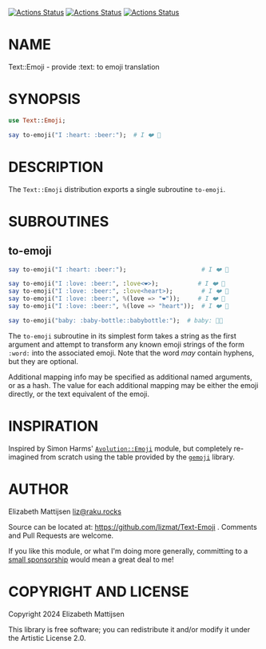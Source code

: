 [![Actions Status](https://github.com/lizmat/Text-Emoji/actions/workflows/linux.yml/badge.svg)](https://github.com/lizmat/Text-Emoji/actions) [![Actions Status](https://github.com/lizmat/Text-Emoji/actions/workflows/macos.yml/badge.svg)](https://github.com/lizmat/Text-Emoji/actions) [![Actions Status](https://github.com/lizmat/Text-Emoji/actions/workflows/windows.yml/badge.svg)](https://github.com/lizmat/Text-Emoji/actions)

NAME
====

Text::Emoji - provide :text: to emoji translation

SYNOPSIS
========

```raku
use Text::Emoji;

say to-emoji("I :heart: :beer:");  # I ❤️ 🍺
```

DESCRIPTION
===========

The `Text::Emoji` distribution exports a single subroutine `to-emoji`.

SUBROUTINES
===========

to-emoji
--------

```raku
say to-emoji("I :heart: :beer:");                     # I ❤️ 🍺

say to-emoji("I :love: :beer:", :love<❤️>);           # I ❤️ 🍺
say to-emoji("I :love: :beer:", :love<heart>);        # I ❤️ 🍺
say to-emoji("I :love: :beer:", %(love => "❤️"));     # I ❤️ 🍺
say to-emoji("I :love: :beer:", %(love => "heart"));  # I ❤️ 🍺

say to-emoji("baby: :baby-bottle::babybottle:");  # baby: 🍼🍼
```

The `to-emoji` subroutine in its simplest form takes a string as the first argument and attempt to transform any known emoji strings of the form `:word:` into the associated emoji. Note that the word *may* contain hyphens, but they are optional.

Additional mapping info may be specified as additional named arguments, or as a hash. The value for each additional mapping may be either the emoji directly, or the text equivalent of the emoji.

INSPIRATION
===========

Inspired by Simon Harms' [`Avolution::Emoji`](https://github.com/ukn-ubi/Avolution-Emoji) module, but completely re-imagined from scratch using the table provided by the [`gemoji`](https://github.com/github/gemoji) library.

AUTHOR
======

Elizabeth Mattijsen <liz@raku.rocks>

Source can be located at: https://github.com/lizmat/Text-Emoji . Comments and Pull Requests are welcome.

If you like this module, or what I'm doing more generally, committing to a [small sponsorship](https://github.com/sponsors/lizmat/) would mean a great deal to me!

COPYRIGHT AND LICENSE
=====================

Copyright 2024 Elizabeth Mattijsen

This library is free software; you can redistribute it and/or modify it under the Artistic License 2.0.

